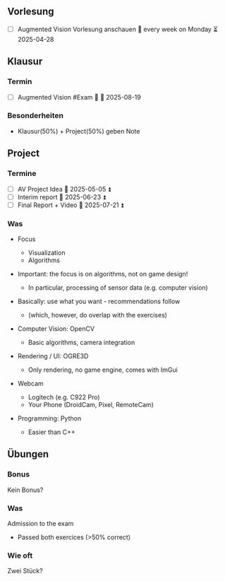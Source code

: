 ## Vorlesung
- [ ] Augmented Vision Vorlesung anschauen 🔁 every week on Monday ⏳ 2025-04-28
## Klausur
### Termin
- [ ] Augmented Vision #Exam 🔺 🛫 2025-08-19

### Besonderheiten
- Klausur(50%) + Project(50%) geben Note

## Project
### Termine
- [ ] AV Project Idea 📅 2025-05-05 ⏫ 
- [ ] Interim report 📅 2025-06-23 ⏫ 
- [ ] Final Report + Video 📅 2025-07-21 ⏫ 
### Was
- Focus  
	- Visualization  
	- Algorithms  
- Important: the focus is on algorithms, not on game design!  
	- In particular, processing of sensor data (e.g. computer vision)

- Basically: use what you want - recommendations follow  
	- (which, however, do overlap with the exercises)  
- Computer Vision: OpenCV  
	- Basic algorithms, camera integration  
- Rendering / UI: OGRE3D  
	- Only rendering, no game engine, comes with ImGui  
- Webcam  
	- Logitech (e.g. C922 Pro)  
	- Your Phone (DroidCam, Pixel, RemoteCam)  
- Programming: Python  
	- Easier than C++

## Übungen
### Bonus
Kein Bonus?
### Was
Admission to the exam  
- Passed both exercices (>50% correct)
### Wie oft
Zwei Stück?